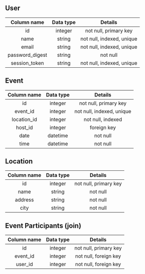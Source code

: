## User 
| Column name      | Data type | Details |
| :-----------: | :-----------: | :-----------: |
| id      | integer       | not null, primary key       |
| name   | string        | not null, indexed, unique       |
| email   | string        | not null, indexed, unique       |
| password_digest   | string        | not null     |
| session_token   | string        | not null, indexed, unique       |

## Event 
| Column name      | Data type | Details |
| :-----------: | :-----------: | :-----------: |
| id      | integer       | not null, primary key       |
| event_id   | integer        | not null, indexed, unique       |
| location_id   | integer        | not null, indexed       |
| host_id   | integer        | foreign key     |
| date   | datetime        | not null     |
| time   | datetime        | not null       |

## Location 
| Column name      | Data type | Details |
| :-----------: | :-----------: | :-----------: |
| id      | integer       | not null, primary key       |
| name   | string        | not null     |
| address   | string        | not null      |
| city   | string        | not null     |

## Event Participants (join) 
| Column name      | Data type | Details |
| :-----------: | :-----------: | :-----------: |
| id      | integer       | not null, primary key       |
| event_id   | integer        | not null, foreign key     |
| user_id   | integer        | not null, foreign key      |
